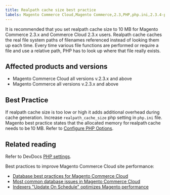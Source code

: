 ```yaml
---
title: Realpath cache size best practice
labels: Magento Commerce Cloud,Magento Commerce,2.3,PHP,php.ini,2.3.4-p1,best practices,2.3.5-p1,2.3.x,realpath cache,2.3.1,2.3.4-p2,2.3.4,2.3.0,2.3.3,2.4,2.4.0,2.4.x,2.3.2,2.3.6,2.3.5-p2,2.3.3-p1,2.4.1,2.3.2-p2
---
```


It is recommended that you set realpath cache size to 10 MB for Magento Commerce 2.3.x and Commerce Cloud 2.3.x users. Realpath cache caches the real file system paths of filenames referenced instead of looking them up each time. Every time various file functions are performed or require a file and use a relative path, PHP has to look up where that file really exists.

## Affected products and versions

* Magento Commerce Cloud all versions v.2.3.x and above
* Magento Commerce all versions v.2.3.x and above

## Best Practice

If realpath cache size is too low or high it adds additional overhead during cache generation. Increase `` realpath_cache_size `` php setting in `` php.ini `` file. Magento best practice states that the allocated memory for realpath cache needs to be 10 MB. Refer to [Configure PHP Options](https://devdocs.magento.com/cloud/project/project-conf-files_magento-app.html#customize-phpini-settings).

## Related reading 

Refer to DevDocs [PHP settings](https://devdocs.magento.com/guides/v2.3/performance-best-practices/software.html#php-settings).

Best practices to improve Magento Commerce Cloud site performance: 

* [Database best practices for Magento Commerce Cloud](https://support.magento.com/hc/en-us/articles/360041997312-Database-best-practices-for-Magento-Commerce-Cloud)
* [Most common database issues in Magento Commerce Cloud](https://support.magento.com/hc/en-us/articles/360041739651-Most-common-database-issues-in-Magento-Commerce-Cloud)
* [Indexers "Update On Schedule" optimizes Magento performance](https://support.magento.com/hc/en-us/articles/360040227191-Indexers-Update-On-Schedule-optimizes-Magento-performance-)

 